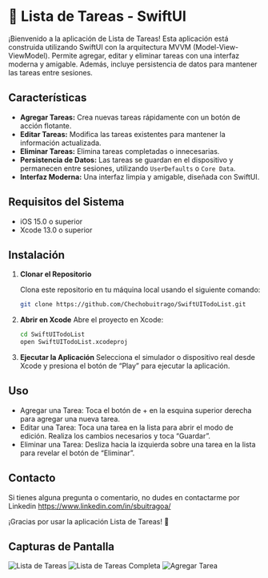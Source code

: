 # 📝 Lista de Tareas - SwiftUI

¡Bienvenido a la aplicación de Lista de Tareas! Esta aplicación está 
construida utilizando SwiftUI con la arquitectura MVVM (Model-View-ViewModel). 
Permite agregar, editar y eliminar tareas con una interfaz moderna y amigable. 
Además, incluye persistencia de datos para mantener las tareas entre sesiones.

## Características

- **Agregar Tareas:** Crea nuevas tareas rápidamente con un botón de acción flotante.
- **Editar Tareas:** Modifica las tareas existentes para mantener la información actualizada.
- **Eliminar Tareas:** Elimina tareas completadas o innecesarias.
- **Persistencia de Datos:** Las tareas se guardan en el dispositivo y permanecen entre sesiones, utilizando `UserDefaults` o `Core Data`.
- **Interfaz Moderna:** Una interfaz limpia y amigable, diseñada con SwiftUI.

## Requisitos del Sistema

- iOS 15.0 o superior
- Xcode 13.0 o superior

## Instalación

1. **Clonar el Repositorio**

   Clona este repositorio en tu máquina local usando el siguiente comando:

   ```bash
   git clone https://github.com/Chechobuitrago/SwiftUITodoList.git

2. **Abrir en Xcode**
   Abre el proyecto en Xcode:
   
   ```bash
   cd SwiftUITodoList
   open SwiftUITodoList.xcodeproj

3. **Ejecutar la Aplicación**
   Selecciona el simulador o dispositivo real desde Xcode y presiona el botón de “Play”       para ejecutar la aplicación.


## Uso
- Agregar una Tarea: Toca el botón de + en la esquina superior derecha para agregar una      nueva tarea.
- Editar una Tarea: Toca una tarea en la lista para abrir el modo de edición. 
  Realiza los cambios necesarios y toca “Guardar”.
- Eliminar una Tarea: Desliza hacia la izquierda sobre una tarea en la lista para revelar    el botón de “Eliminar”.

## Contacto

Si tienes alguna pregunta o comentario, no dudes en contactarme por Linkedin https://www.linkedin.com/in/sbuitragoa/

¡Gracias por usar la aplicación Lista de Tareas! 🚀

## Capturas de Pantalla

![Lista de Tareas](Screenshots/Screenshot-01.png)
![Lista de Tareas Completa](Screenshots/Screenshot-02.png)
![Agregar Tarea](Screenshots/Screenshot-03.png)
